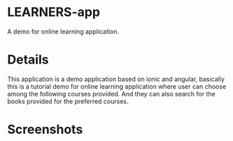 # LEARNERS-app
A demo for online learning application.

# Details
This application is a demo application based on ionic and angular, basically this is a tutorial demo for online learning application where user can choose among the following courses provided. And they can also search for the books provided for the preferred courses.

# Screenshots

